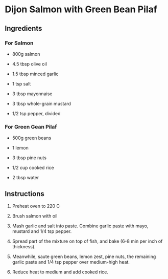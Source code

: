 # Dijon Salmon with Green Bean Pilaf

## Ingredients

### For Salmon

* 800g salmon

* 4.5 tbsp olive oil

* 1.5 tbsp minced garlic

* 1 tsp salt

* 3 tbsp mayonnaise

* 3 tbsp whole-grain mustard

* 1/2 tsp pepper, divided

### For Green Gean Pilaf

* 500g green beans

* 1 lemon

* 3 tbsp pine nuts

* 1/2 cup cooked rice

* 2 tbsp water

## Instructions

1. Preheat oven to 220 C

2. Brush salmon with oil

3. Mash garlic and salt into paste. Combine garlic paste with mayo, mustard and 1/4 tsp pepper.

4. Spread part of the mixture on top of fish, and bake (6-8 min per inch of thickness).

5. Meanwhile, saute green beans, lemon zest, pine nuts, the remaining garlic paste and 1/4 tsp pepper over medium-high heat.

6. Reduce heat to medium and add cooked rice.
